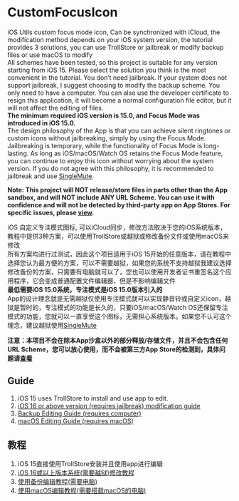 # CustomFocusIcon
iOS Utils custom focus mode icon, Can be synchronized with iCloud, the modification method depends on your iOS system version, the tutorial provides 3 solutions, you can use TrollStore or jailbreak or modify backup files or use macOS to modify  
All schemes have been tested, so this project is suitable for any version starting from iOS 15. Please select the solution you think is the most convenient in the tutorial. You don’t need jailbreak. If your system does not support jailbreak, I suggest choosing to modify the backup scheme. You only need to have a computer. You can also use the developer certificate to resign this application, it will become a normal configuration file editor, but it will not affect the editing of files.  
**The minimum required iOS version is 15.0, and Focus Mode was introduced in iOS 15.0.**  
The design philosophy of the App is that you can achieve silent ringtones or custom icons without jailbreaking, simply by using the Focus Mode. Jailbreaking is temporary, while the functionality of Focus Mode is long-lasting. As long as iOS/macOS/Watch OS retains the Focus Mode feature, you can continue to enjoy this icon without worrying about the system version. If you do not agree with this philosophy, it is recommended to jailbreak and use [SingleMute](https://github.com/OwnGoalStudio/SingleMute).  

**Note: This project will NOT release/store files in parts other than the App sandbox, and will NOT include ANY URL Scheme. You can use it with confidence and will not be detected by third-party app on App Stores. For specific issues, please [view](https://bsky.app/profile/opa334.bsky.social/post/3ll7zkia24c2s).**  

iOS 自定义专注模式图标, 可以iCloud同步，修改方法取决于您的iOS系统版本，教程中提供3种方案，可以使用TrollStore或越狱或修改备份文件或使用macOS来修改  
所有方案均进行过测试，因此这个项目适用于iOS 15开始的任意版本，请在教程中选择您认为最方便的方案，可以不需要越狱，如果您的系统不支持越狱我建议选择修改备份的方案，只需要有电脑就可以了，您也可以使用开发者证书重签名这个应用程序，它会变成普通配置文件编辑器，但是不影响编辑文件  
**最低需要iOS 15.0系统，专注模式是iOS 15.0版本引入的**  
App的设计理念就是无需越狱仅使用专注模式就可以实现静音铃或自定义icon，越狱是暂时的，专注模式的功能是长久的，只要iOS/macOS/Watch OS还保留专注模式的功能，您就可以一直享受这个图标，无需担心系统版本。如果您不认可这个理念，建议越狱使用[SingleMute](https://github.com/OwnGoalStudio/SingleMute)  

**注意：本项目不会在除本App沙盒以外的部分释放/存储文件，并且不会包含任何URL Scheme，您可以放心使用，而不会被第三方App Store的检测到，具体问题请[查看](https://bsky.app/profile/opa334.bsky.social/post/3ll7zkia24c2s)**  
  
## Guide
1. iOS 15 uses TrollStore to install and use app to edit.
2. [iOS 16 or above version (requires jailbreak) modification guide](https://github.com/DevelopCubeLab/CustomFocusIcon/blob/main/Guide/Guide_Manual_en.md)
3. [Backup Editing Guide (requires computer)](https://github.com/DevelopCubeLab/CustomFocusIcon/blob/main/Guide/Guide_EditBackup_en.md)
4. [macOS Editing Guide (requires macOS)](https://github.com/DevelopCubeLab/CustomFocusIcon/blob/main/Guide/Guide_macOS_en.md)

## 教程
1. iOS 15直接使用TrollStore安装并且使用app进行编辑
2. [iOS 16或以上版本系统(需要越狱)修改教程](https://github.com/DevelopCubeLab/CustomFocusIcon/blob/main/Guide/Guide_Manual_zh.md)
3. [使用备份编辑教程(需要电脑)](https://github.com/DevelopCubeLab/CustomFocusIcon/blob/main/Guide/Guide_EditBackup_zh.md)
4. [使用macOS编辑教程(需要搭载macOS的电脑)](https://github.com/DevelopCubeLab/CustomFocusIcon/blob/main/Guide/Guide_macOS_zh.md)

